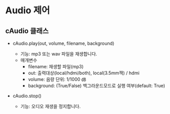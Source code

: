# Audio 제어

## cAudio 클래스
+ cAudio.play(out, volume, filename, background)
  - 기능: mp3 또는 wav 파일을 재생합니다.
  - 매개변수
    + filename: 재생할 파일(mp3)
    + out: 출력대상(local/hdmi/both), local(3.5mm잭) / hdmi
    + volume: 음량 단위: 1/1000 ㏈
    + background: (True/False) 백그라운드모드로 실행 여부(default: True)

+ cAudio.stop()
  - 기능: 오디오 재생을 정지합니다.
